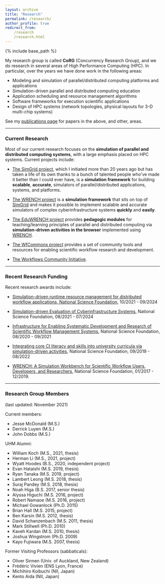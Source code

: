 ```yaml
---
layout: archive
title: "Research"
permalink: /research/
author_profile: true
redirect_from:
    /research
    /research.html
---
```


{% include base_path %}


My research group is called **CoRG** (Concurrency Research Group), and 
we do research in several areas of High Performance Computing (HPC). 
In particular, over the years we have done work in the following areas:

  - Modeling and simulation of parallel/distributed computing platforms and applications
  - Simulation-driven parallel and distributed computing education
  - Application scheduling and resource management algorithms
  - Software frameworks for execution scientific applications
  - Design of HPC systems (network topologies, physical layouts for 3-D multi-chip systems)

See my [publications page]({{base.url}}/publications/) for papers in the above, and other, areas.

---
### Current Research 

Most of our current research focuses on the **simulation of parallel and distributed computing systems**, with a large emphasis placed on HPC systems. Current projects include:

  - [The SimGrid project](http://simgrid.org), which I initiated
more than 20 years ago but has taken a life of its own thanks to a bunch of
talented people who've made it better than I could ever have, is a
**simulation framework** for building **scalable**, **accurate**, simulators
of parallel/distributed applications, systems, and platforms.

  - [The WRENCH project](http://wrench-project.org) is a **simulation framework** that sits on top of 
[SimGrid](http://simgrid.org">SimGrid) and makes it possible
to implement scalable and accurate simulators of complex cyberinfrastructure systems
**quickly** and **easily**.

  - [The EduWRENCH project](http://eduwrench.org) provides **pedagogic modules** for teaching/learning principles of parallel and distributed computing via **simulation-driven activities in the browser** implemented using [WRENCH](https://wrench-project.org).

  - [The WfCommons project](http://wfcommons.org) provides a set of community tools and resources for enabling scientific workflow research and development. 

  - [The Workflows Community Initiative](https://workflows.community/).

---

### Recent Research Funding

Recent research awards include:

  - [Simulation-driven runtime resource management for distributed workflow applications, National Science Foundation](https://nsf.gov/awardsearch/showAward?AWD_ID=2106059), 10/2021 - 09/2024

  - [Simulation-driven Evaluation of Cyberinfrastructure Systems](https://www.nsf.gov/awardsearch/showAward?AWD_ID=2103489&HistoricalAwards=false), National Science Foundation, 08/2021 - 07/2024

  - [Infrastructure for Enabling Systematic Development and Research of Scientific Workflow Management Systems](https://www.nsf.gov/awardsearch/showAward?AWD_ID=2016610&HistoricalAwards=false), National Science Foundation, 08/2020 - 09/2021

  - [Integrating core CI literacy and skills into university curricula via simulation-driven activities](https://nsf.gov/awardsearch/showAward?AWD_ID=1923621), National Science Foundation, 09/2019 - 08/2022

  - [WRENCH: A Simulation Workbench for Scientific Workflow Users, Developers, and Researchers](https://nsf.gov/awardsearch/showAward?AWD_ID=1642369), National Science Foundation, 01/2017 - 12/2019.

---
### Research Group Members

(last updated: November 2021)

Current members:
 
  - Jesse McDonald (M.S.)
  - Derrick Luyen (M.S.)
  - John Dobbs (M.S.)

UHM Alumni:

  - William Koch (M.S., 2021, thesis)
  - Herman Li (M.S., 2021, project)
  - Wyatt Hoodes (B.S., 2020, independent project)
  - Evan Hataishi (M.S. 2019, thesis)
  - Ryan Tanaka (M.S. 2019, project)
  - Lambert Leong (M.S. 2018, thesis)
  - Suraj Pandey (M.S. 2018, thesis)
  - Noah Higa (B.S. 2017, senior thesis)
  - Alyssa Higuchi (M.S. 2016, project)
  - Robert Namaoe (M.S. 2016, project)
  - Michael Gowanlock (Ph.D. 2015)
  - Brian Hall (M.S. 2015, project)
  - Ben Karsin (M.S. 2012, thesis)
  - David Schanzenbach (M.S. 2011, thesis)
  - Mark Stillwell (Ph.D. 2010)
  - Kaveh Kardan (M.S. 2010, thesis)
  - Joshua Wingstrom (Ph.D. 2009)
  - Kayo Fujiwara (M.S. 2007, thesis)

Former Visiting Professors (sabbaticals):

  - Oliver Sinnen (Univ. of Auckland, New Zealand)
  - Fr&eacute;d&eacute;ric Vivien (ENS Lyon, France)
  - Michihiro Koibuchi (NII, Japan)
  - Kento Aida (NII, Japan)
